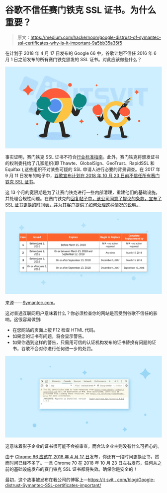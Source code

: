 # 谷歌不信任赛门铁克 SSL 证书。为什么重要？

> 原文：<https://medium.com/hackernoon/google-distrust-of-symantec-ssl-certificates-why-is-it-important-9a5bb35a35f5>

在计划于 2018 年 4 月 17 日发布的 Google 66 中，谷歌计划不信任 2016 年 6 月 1 日之前发布的所有赛门铁克颁发的 SSL 证书。对此应该做些什么？

![](img/e0f6f31971076da67b2a882320da54e4.png)

事实证明，赛门铁克 SSL 证书不符合[行业标准指南](https://cabforum.org/baseline-requirements/)。此外，赛门铁克将颁发证书的权利委托给了几家组织(即 Thawte、GlobalSign、GeoTrust、RapidSSL 和 Equifax ),这些组织不对某些可疑的 SSL 申请人进行必要的背景调查。在 2017 年 9 月 11 日发布的帖子中，[谷歌宣布计划在 2018 年 10 月 23 日前不信任所有赛门铁克 SSL 证书](https://security.googleblog.com/2017/09/chromes-plan-to-distrust-symantec.html)。

这 13 个月的宽限期是为了让赛门铁克进行一些内部清理，重建他们的基础设施，并处理合规性问题。在赛门铁克的[回复帖子中，该公司同意了提议的条款，宣布了 SSL 证书更换的时间表，并为其客户提供了如何处理这种情况的说明。](https://knowledge.symantec.com/support/ssl-certificates-support/index?page=content&id=SO29611)

![](img/5a2b58e73791324a8878ccfb8baf3c97.png)

来源——[Symantec.com](https://knowledge.symantec.com/support/ssl-certificates-support/index?page=content&id=SO29611)。

这对普通互联网用户意味着什么？你必须检查你的网站是否受到谷歌不信任的影响。这很容易做到:

*   在您网站的页面上按 F12 检查 HTML 代码。
*   如果您的证书有问题，将会显示警告。
*   如果你遇到这样的警告，只需用可信的认证机构发布的证书替换有问题的证书，谷歌不会对你进行任何进一步的处罚。

![](img/29f37e843b524260a4ea401d82cb0a68.png)

这意味着影子企业的证书很可能不会被审查，而合法企业主则没有什么可担心的。

由于 [Chrome 66 应该在 2018 年 4 月 17 日](https://www.chromium.org/developers/calendar)发布，你还有一段时间更换证书，然而时间已经不多了。一旦 Chrome 70 在 2018 年 10 月 23 日左右发布，任何从之前的基础设施发布的赛门铁克 SSL 证书都将失效。确保你是安全的！

最初，这个故事被发布在我公司的博客上—[https://it svit . com/blog/Google-distrust-Symantec-SSL-certificates-important/](https://itsvit.com/blog/google-distrust-symantec-ssl-certificates-important/)